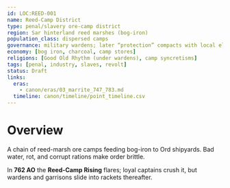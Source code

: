 ```yaml
---
id: LOC:REED-001
name: Reed-Camp District
type: penal/slavery ore-camp district
region: Sar hinterland reed marshes (bog-iron)
population_class: dispersed camps
governance: military wardens; later “protection” compacts with local elites
economy: [bog iron, charcoal, camp stores]
religions: [Good Old Rhythm (under wardens), camp syncretisms]
tags: [penal, industry, slaves, revolt]
status: Draft
links:
  eras:
    - canon/eras/03_marrite_747_783.md
  timeline: canon/timeline/point_timeline.csv
---
```


# Overview
A chain of reed-marsh ore camps feeding bog-iron to Ord shipyards. Bad water, rot, and corrupt rations make order brittle.  

In **762 AO** the **Reed-Camp Rising** flares; loyal captains crush it, but wardens and garrisons slide into rackets thereafter.
